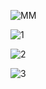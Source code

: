 
![MM](https://user-images.githubusercontent.com/130984406/232465173-f8ab18ca-b2bf-47f6-b9ea-be9aaf83d812.jpg)

![1](https://user-images.githubusercontent.com/130984406/232465367-4ef7acbc-1d3c-41da-a1e0-3476ccb8a374.jpg)

![2](https://user-images.githubusercontent.com/130984406/232465380-66a8394f-3d2a-4dbb-8e86-b2820ef6736c.jpg)

![3](https://user-images.githubusercontent.com/130984406/232465382-0ae61d64-15f2-438c-a992-e4be807192ad.jpg)
